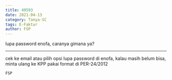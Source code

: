 ```yaml
---
title: 49593
date: 2021-04-13
category: Tanya-SC
tags: E-Faktur
author: FSP
---
```


lupa password enofa, caranya gimana ya?

---

cek ke email atau pilih opsi lupa password di enofa, kalau masih belum bisa, minta ulang ke KPP pakai format di PER-24/2012

`FSP`
